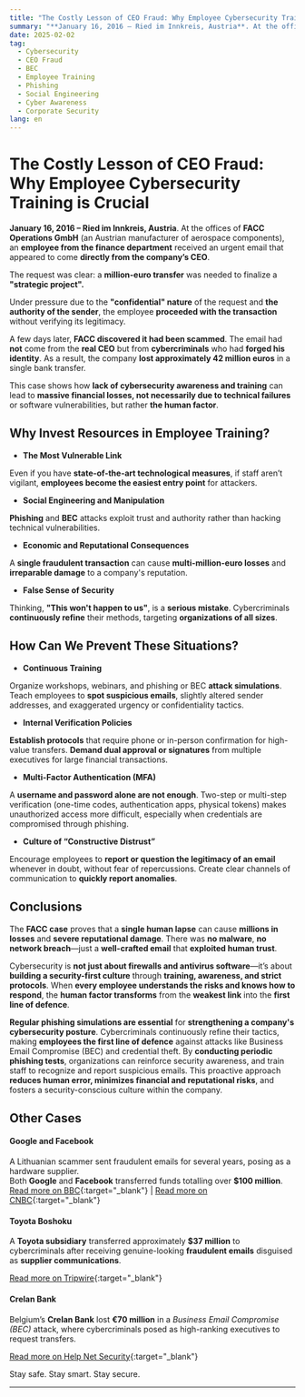 ```yaml
---
title: "The Costly Lesson of CEO Fraud: Why Employee Cybersecurity Training is Crucial"
summary: "**January 16, 2016 – Ried im Innkreis, Austria**. At the offices of **FACC Operations GmbH** (an Austrian manufacturer of aerospace components), an **employee from the finance department** received an urgent email that appeared to come **directly from the company’s CEO**.\n\nThe request was clear: a **million-euro transfer** was needed to finalize a **strategic project.**"
date: 2025-02-02
tag:
  - Cybersecurity
  - CEO Fraud
  - BEC
  - Employee Training
  - Phishing
  - Social Engineering
  - Cyber Awareness
  - Corporate Security
lang: en
---
```


# The Costly Lesson of CEO Fraud: Why Employee Cybersecurity Training is Crucial

**January 16, 2016 – Ried im Innkreis, Austria**. At the offices of **FACC Operations GmbH** (an Austrian manufacturer of aerospace components), an **employee from the finance department** received an urgent email that appeared to come **directly from the company’s CEO**.

The request was clear: a **million-euro transfer** was needed to finalize a **"strategic project".**

<!-- more -->

Under pressure due to the **"confidential" nature** of the request and **the authority of the sender**, the employee **proceeded with the transaction** without verifying its legitimacy.

A few days later, **FACC discovered it had been scammed**. The email had **not** come from the **real CEO** but from **cybercriminals** who had **forged his identity**. As a result, the company **lost approximately 42 million euros** in a single bank transfer. 

This case shows how **lack of cybersecurity awareness and training** can lead to **massive financial losses, not necessarily due to technical failures** or software vulnerabilities, but rather **the human factor**.

## Why Invest Resources in Employee Training?

+ **The Most Vulnerable Link**

Even if you have **state-of-the-art technological measures**, if staff aren’t vigilant, **employees become the easiest entry point** for attackers.

+ **Social Engineering and Manipulation**
  
**Phishing** and **BEC** attacks exploit trust and authority rather than hacking technical vulnerabilities.

+ **Economic and Reputational Consequences**

A **single fraudulent transaction** can cause **multi-million-euro losses** and **irreparable damage** to a company's reputation.

+ **False Sense of Security**

Thinking, **"This won't happen to us"**, is a **serious mistake**. Cybercriminals **continuously refine** their methods, targeting **organizations of all sizes**.

## How Can We Prevent These Situations?

+ **Continuous Training**

Organize workshops, webinars, and phishing or BEC **attack simulations**.
Teach employees to **spot suspicious emails**, slightly altered sender addresses, and exaggerated urgency or confidentiality tactics.

+ **Internal Verification Policies**

**Establish protocols** that require phone or in-person confirmation for high-value transfers.
**Demand dual approval or signatures** from multiple executives for large financial transactions.

+ **Multi-Factor Authentication (MFA)**

A **username and password alone are not enough**. Two-step or multi-step verification (one-time 
codes, authentication apps, physical tokens) makes unauthorized access more difficult,
especially when credentials are compromised through phishing.

+ **Culture of “Constructive Distrust”**

Encourage employees to **report or question the legitimacy of an email** whenever in doubt, without fear of repercussions.
Create clear channels of communication to **quickly report anomalies**.

## Conclusions

The **FACC case** proves that a **single human lapse** can cause **millions in losses** and **severe reputational damage**. There was **no malware**, **no network breach**—just a **well-crafted email** that **exploited human trust**.

Cybersecurity is **not just about firewalls and antivirus software**—it’s about **building a security-first culture** through **training, awareness, and strict protocols**. When **every employee understands the risks and knows how to respond**, the **human factor transforms** from the **weakest link** into the **first line of defence**.

**Regular phishing simulations are essential** for **strengthening a company's cybersecurity posture**. Cybercriminals continuously refine their tactics, making **employees the first line of defence** against attacks like Business Email Compromise (BEC) and credential theft. By **conducting periodic phishing tests**, organizations can reinforce security awareness, and train staff to recognize and report suspicious emails. This proactive approach **reduces human error, minimizes financial and reputational risks**, and fosters a security-conscious culture within the company.

## Other Cases

#### Google and Facebook  
A Lithuanian scammer sent fraudulent emails for several years, posing as a hardware supplier.  
Both **Google** and **Facebook** transferred funds totalling over **$100 million**.  
[Read more on BBC](https://www.bbc.com/news/technology-47708270){:target="_blank"} | [Read more on CNBC](https://www.cnbc.com/2019/03/27/phishing-email-scam-stole-100-million-from-facebook-and-google.html){:target="_blank"}

#### Toyota Boshoku  
A **Toyota subsidiary** transferred approximately **$37 million** to cybercriminals after receiving genuine-looking **fraudulent emails** disguised as **supplier communications**.  

[Read more on Tripwire](https://www.tripwire.com/state-of-security/toyota-parts-supplier-loses-37-million-email-scam){:target="_blank"}

#### Crelan Bank  
Belgium’s **Crelan Bank** lost **€70 million** in a _Business Email Compromise (BEC)_ attack, where cybercriminals posed as high-ranking executives to request transfers.  

[Read more on Help Net Security](https://www.tripwire.com/state-of-security/toyota-parts-supplier-loses-37-million-email-scam){:target="_blank"}


Stay safe. Stay smart. Stay secure.

--- 